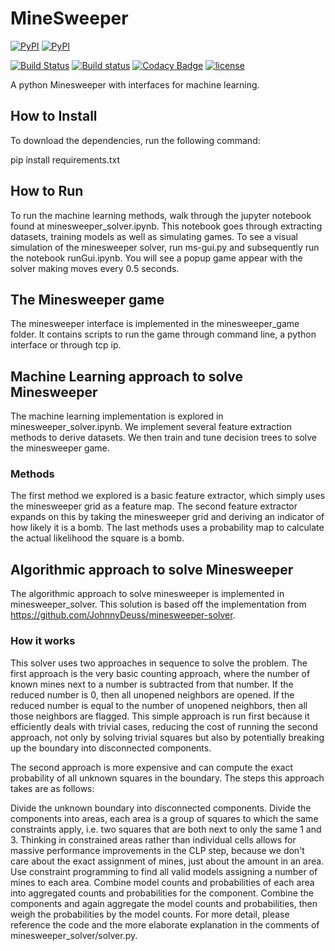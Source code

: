 # MineSweeper

[![PyPI](https://img.shields.io/pypi/v/minesweeper.svg?maxAge=2592000)](https://github.com/duguyue100/minesweeper)
[![PyPI](https://img.shields.io/pypi/pyversions/minesweeper.svg?maxAge=2592000)](https://github.com/duguyue100/minesweeper)

[![Build Status](https://travis-ci.org/duguyue100/minesweeper.svg?branch=master)](https://travis-ci.org/duguyue100/minesweeper)
[![Build status](https://ci.appveyor.com/api/projects/status/p8xuedefg61yia02?svg=true)](https://ci.appveyor.com/project/duguyue100/minesweeper)
[![Codacy Badge](https://api.codacy.com/project/badge/Grade/8ad343ff420a42ba9130c822fa154557)](https://www.codacy.com/app/duguyue100/minesweeper?utm_source=github.com&amp;utm_medium=referral&amp;utm_content=duguyue100/minesweeper&amp;utm_campaign=Badge_Grade)
[![license](https://img.shields.io/github/license/duguyue100/minesweeper.svg?maxAge=2592000)](https://raw.githubusercontent.com/duguyue100/minesweeper/master/LICENSE)

A python Minesweeper with interfaces for machine learning.

## How to Install

To download the dependencies, run the following command:

pip install requirements.txt

## How to Run

To run the machine learning methods, walk through the jupyter notebook found at minesweeper_solver.ipynb. This notebook goes through extracting datasets, training models as well as simulating games. To see a visual simulation of the minesweeper solver, run ms-gui.py and subsequently run the notebook runGui.ipynb. You will see a popup game appear with the solver making moves every 0.5 seconds. 

## The Minesweeper game

The minesweeper interface is implemented in the minesweeper_game folder. It contains scripts to run the game through command line, a python interface or through tcp ip.

## Machine Learning approach to solve Minesweeper

The machine learning implementation is explored in minesweeper_solver.ipynb. We implement several feature extraction methods to derive datasets. We then train and tune decision trees to solve the minesweeper game.

### Methods

The first method we explored is a basic feature extractor, which simply uses the minesweeper grid as a feature map. The second feature extractor expands on this by taking the minesweeper grid and deriving an indicator of how likely it is a bomb. The last methods uses a probability map to calculate the actual likelihood the square is a bomb.


## Algorithmic approach to solve Minesweeper

The algorithmic approach to solve minesweeper is implemented in minesweeper_solver. This solution is based off the implementation from https://github.com/JohnnyDeuss/minesweeper-solver. 

### How it works
This solver uses two approaches in sequence to solve the problem. The first approach is the very basic counting approach, where the number of known mines next to a number is subtracted from that number. If the reduced number is 0, then all unopened neighbors are opened. If the reduced number is equal to the number of unopened neighbors, then all those neighbors are flagged. This simple approach is run first because it efficiently deals with trivial cases, reducing the cost of running the second approach, not only by solving trivial squares but also by potentially breaking up the boundary into disconnected components.

The second approach is more expensive and can compute the exact probability of all unknown squares in the boundary. The steps this approach takes are as follows:

Divide the unknown boundary into disconnected components.
Divide the components into areas, each area is a group of squares to which the same constraints apply, i.e. two squares that are both next to only the same 1 and 3. Thinking in constrained areas rather than individual cells allows for massive performance improvements in the CLP step, because we don't care about the exact assignment of mines, just about the amount in an area.
Use constraint programming to find all valid models assigning a number of mines to each area.
Combine model counts and probabilities of each area into aggregated counts and probabilities for the component.
Combine the components and again aggregate the model counts and probabilities, then weigh the probabilities by the model counts.
For more detail, please reference the code and the more elaborate explanation in the comments of minesweeper_solver/solver.py.

